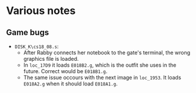 # Various notes

## Game bugs

- `DISK_K\cs18_08.s`:
  - After Rabby connects her notebook to the gate's terminal, the wrong graphics file is loaded.
  - In `loc_17D9` it loads `E018B2.g`, which is the outfit she uses in the future. Correct would be `E018B1.g`.
  - The same issue occours with the next image in `loc_1953`. It loads `E018A2.g` when it should load `E018A1.g`.
